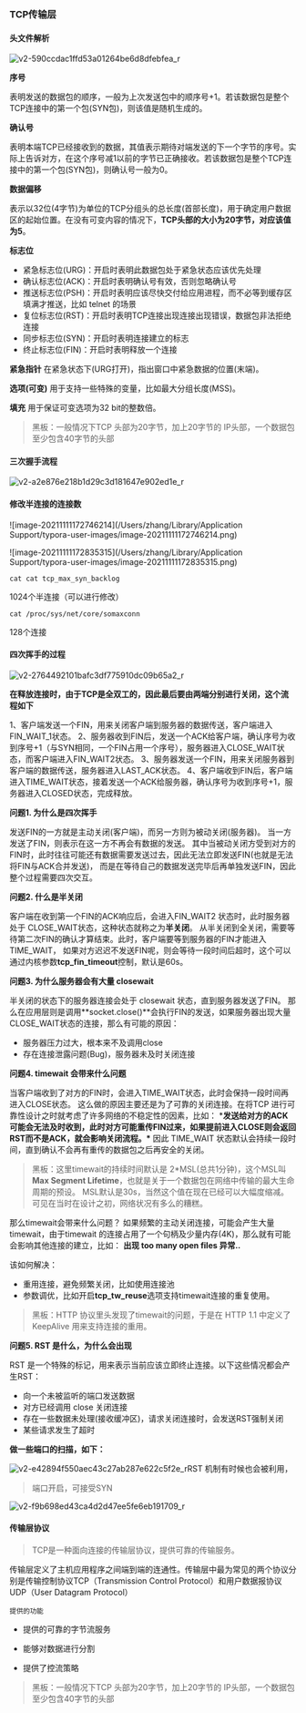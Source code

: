 ###                                                        TCP传输层

#### 头文件解析



![v2-590ccdac1ffd53a01264be6d8dfebfea_r](https://pic3.zhimg.com/v2-590ccdac1ffd53a01264be6d8dfebfea_r.jpg)



**序号**

表明发送的数据包的顺序，一般为上次发送包中的顺序号+1。若该数据包是整个TCP连接中的第一个包(SYN包)，则该值是随机生成的。

**确认号**

表明本端TCP已经接收到的数据，其值表示期待对端发送的下一个字节的序号。实际上告诉对方，在这个序号减1以前的字节已正确接收。若该数据包是整个TCP连接中的第一个包(SYN包)，则确认号一般为0。

**数据偏移**

表示以32位(4字节)为单位的TCP分组头的总长度(首部长度)，用于确定用户数据区的起始位置。在没有可变内容的情况下，**TCP头部的大小为20字节，对应该值为5**。

**标志位**

- 紧急标志位(URG)：开启时表明此数据包处于紧急状态应该优先处理
- 确认标志位(ACK)：开启时表明确认号有效，否则忽略确认号
- 推送标志位(PSH)：开启时表明应该尽快交付给应用进程，而不必等到缓存区填满才推送，比如 telnet 的场景
- 复位标志位(RST)：开启时表明TCP连接出现连接出现错误，数据包非法拒绝连接
- 同步标志位(SYN)：开启时表明连接建立的标志
- 终止标志位(FIN)：开启时表明释放一个连接

**紧急指针**
在紧急状态下(URG打开)，指出窗口中紧急数据的位置(末端)。

**选项(可变)**
用于支持一些特殊的变量，比如最大分组长度(MSS)。

**填充**
用于保证可变选项为32 bit的整数倍。

> 黑板：一般情况下TCP 头部为20字节，加上20字节的 IP头部，一个数据包至少包含40字节的头部

#### 三次握手流程



![v2-a2e876e218b1d29c3d181647e902ed1e_r](https://pic3.zhimg.com/v2-a2e876e218b1d29c3d181647e902ed1e_r.jpg)





#### 修改半连接的连接数

![image-20211111172746214](/Users/zhang/Library/Application Support/typora-user-images/image-20211111172746214.png)

![image-20211111172835315](/Users/zhang/Library/Application Support/typora-user-images/image-20211111172835315.png)



`cat cat tcp_max_syn_backlog`

1024个半连接（可以进行修改）

`cat /proc/sys/net/core/somaxconn`

128个连接

#### 四次挥手的过程

![v2-2764492101bafc3df775910dc09b65a2_r](https://pic3.zhimg.com/v2-2764492101bafc3df775910dc09b65a2_r.jpg)

**在释放连接时，由于TCP是全双工的，因此最后要由两端分别进行关闭，这个流程如下**



1、客户端发送一个FIN，用来关闭客户端到服务器的数据传送，客户端进入FIN_WAIT_1状态。
2、服务器收到FIN后，发送一个ACK给客户端，确认序号为收到序号+1（与SYN相同，一个FIN占用一个序号），服务器进入CLOSE_WAIT状态，而客户端进入FIN_WAIT2状态。
3、服务器发送一个FIN，用来关闭服务器到客户端的数据传送，服务器进入LAST_ACK状态。
4、客户端收到FIN后，客户端进入TIME_WAIT状态，接着发送一个ACK给服务器，确认序号为收到序号+1，服务器进入CLOSED状态，完成释放。

**问题1. 为什么是四次挥手**

发送FIN的一方就是主动关闭(客户端)，而另一方则为被动关闭(服务器)。
当一方发送了FIN，则表示在这一方不再会有数据的发送。
其中当被动关闭方受到对方的FIN时，此时往往可能还有数据需要发送过去，因此无法立即发送FIN(也就是无法将FIN与ACK合并发送)，
而是在等待自己的数据发送完毕后再单独发送FIN，因此整个过程需要四次交互。

**问题2. 什么是半关闭**

客户端在收到第一个FIN的ACK响应后，会进入FIN_WAIT2 状态时，此时服务器处于 CLOSE_WAIT状态，这种状态就称之为**半关闭**。
从半关闭到全关闭，需要等待第二次FIN的确认才算结束。此时，客户端要等到服务器的FIN才能进入TIME_WAIT，
如果对方迟迟不发送FIN呢，则会等待一段时间后超时，这个可以通过内核参数**tcp_fin_timeout**控制，默认是60s。

**问题3. 为什么服务器会有大量 closewait**

半关闭的状态下的服务器连接会处于 closewait 状态，直到服务器发送了FIN。
那么在应用层则是调用**socket.close()**会执行FIN的发送，如果服务器出现大量CLOSE_WAIT状态的连接，那么有可能的原因：

- 服务器压力过大，根本来不及调用close
- 存在连接泄露问题(Bug)，服务器未及时关闭连接

**问题4. timewait 会带来什么问题**

当客户端收到了对方的FIN时，会进入TIME_WAIT状态，此时会保持一段时间再进入CLOSE状态。
这么做的原因主要还是为了可靠的关闭连接。在将TCP 进行可靠性设计之时就考虑了许多网络的不稳定性的因素，比如：
***发送给对方的ACK 可能会无法及时收到，此时对方可能重传FIN过来，如果提前进入CLOSE则会返回RST而不是ACK，就会影响关闭流程。\***
因此 TIME_WAIT 状态默认会持续一段时间，直到确认不会再有重传的数据包之后再安全的关闭。

>黑板：这里timewait的持续时间默认是 2*MSL(总共1分钟)，这个MSL叫**Max Segment Lifetime**，也就是关于一个数据包在网络中传输的最大生命周期的预设。
>MSL默认是30s，当然这个值在现在已经可以大幅度缩减。可见在当时在设计之初，网络状况有多么的糟糕。

那么timewait会带来什么问题？
如果频繁的主动关闭连接，可能会产生大量 timewait，由于timewait 的连接占用了一个句柄及少量内存(4K)，那么就有可能会影响其他连接的建立，比如：
**出现 too many open files 异常..**

该如何解决：

- 重用连接，避免频繁关闭，比如使用连接池
- 参数调优，比如开启**tcp_tw_reuse**选项支持timewait连接的重复使用。

> 黑板：HTTP 协议里头发现了timewait的问题，于是在 HTTP 1.1 中定义了 KeepAlive 用来支持连接的重用。

**问题5. RST 是什么，为什么会出现**

RST 是一个特殊的标记，用来表示当前应该立即终止连接。以下这些情况都会产生RST：

- 向一个未被监听的端口发送数据
- 对方已经调用 close 关闭连接
- 存在一些数据未处理(接收缓冲区)，请求关闭连接时，会发送RST强制关闭
- 某些请求发生了超时

**做一些端口的扫描，如下：**

![v2-e42894f550aec43c27ab287e622c5f2e_r](https://pic3.zhimg.com/v2-e42894f550aec43c27ab287e622c5f2e_r.jpg)RST 机制有时候也会被利用，

> 端口开启，可接受SYN





![v2-f9b698ed43ca4d2d47ee5fe6eb191709_r](https://pic2.zhimg.com/v2-f9b698ed43ca4d2d47ee5fe6eb191709_r.jpg)

#### 传输层协议

> TCP是一种面向连接的传输层协议，提供可靠的传输服务。

传输层定义了主机应用程序之间端到端的连通性。传输层中最为常见的两个协议分别是传输控制协议TCP（Transmission Control Protocol）和用户数据报协议UDP（User Datagram Protocol）

`提供的功能 `

- 提供的可靠的字节流服务

- 能够对数据进行分割

- 提供了控流策略

	

> 黑板：一般情况下TCP 头部为20字节，加上20字节的 IP头部，一个数据包至少包含40字节的头部



